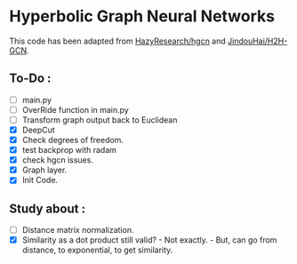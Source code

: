 # Hyperbolic Graph Neural Networks
This code has been adapted from [HazyResearch/hgcn](https://github.com/HazyResearch/hgcn/tree/master) and [JindouHai/H2H-GCN](https://github.com/JindouDai/H2H-GCN/tree/main).

## To-Do :
 - [ ] main.py
 - [ ] OverRide function in main.py
 - [ ] Transform graph output back to Euclidean
 - [x] DeepCut
 - [x] Check degrees of freedom.
 - [x] test backprop with radam
 - [x] check hgcn issues.
 - [x] Graph layer.
 - [x] Init Code.

## Study about :
 - [ ] Distance matrix normalization.
 - [x] Similarity as a dot product still valid?
            - Not exactly.
            - But, can go from distance, to exponential, to get similarity.